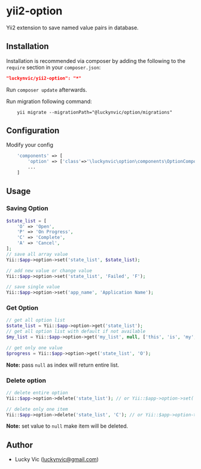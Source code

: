 yii2-option
===
Yii2 extension to save named value pairs in database.

## Installation
Installation is recommended via composer by adding the following to the `require` section in your `composer.json`:
```json
"luckynvic/yii2-option": "*"
```
Run `composer update` afterwards.

Run migration following command:
```
	yii migrate --migrationPath="@luckynvic/option/migrations"
```

## Configuration
Modify your config

```php
    'components' => [
        'option' => ['class'=>'\luckynvic\option\components\OptionComponent'],
        ...
	]
```

## Usage
### Saving Option
```php
$state_list = [
	'O' => 'Open',
	'P' => 'On Progress',
	'C' => 'Complete',
	'A' => 'Cancel',
];
// save all array value
Yii::$app->option->set('state_list', $state_list);

// add new value or change value
Yii::$app->option->set('state_list', 'Failed', 'F');

// save single value
Yii::$app->option->set('app_name', 'Application Name');
```
### Get Option
```php
// get all option list
$state_list = Yii::$app->option->get('state_list');
// get all option list with default if not available
$my_list = Yii::$app->option->get('my_list', null, ['this', 'is', 'my', 'list']);

// get only one value
$progress = Yii::$app->option->get('state_list', 'O');
```
**Note:** pass `null` as index will return entire list.

### Delete option
```php
// delete entire option
Yii::$app->option->delete('state_list'); // or Yii::$app->option->set('state_list', null);

// delete only one item
Yii::$app->option->delete('state_list', 'C'); // or Yii::$app->option->set('state_list', 'C', null);
```
**Note:** set value to `null` make item will be deleted.


## Author
* Lucky Vic (luckynvic@gmail.com)